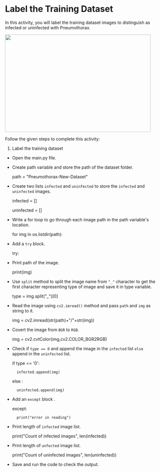Label the Training Dataset
==========================

In this activity, you will label the training dataset images to distinguish as infected or uninfected with Pneumothorax.

<img src= "https://media.slid.es/uploads/1525749/images/10561913/Infected_Uninfected_Images.png" width = "480" height = "320">



Follow the given steps to complete this activity:

1. Label the training dataset

* Open the main.py file.

* Create path variable and store the path of the dataset folder.

    path = "Pneumothorax-New-Dataset"

*  Create two lists `infected` and `uninfected` to store the `infected` and `uninfected` images.

    infected = []

    uninfected = []

* Write a for loop to go through each image path in the path variable's location.

    for img in os.listdir(path):

* Add a `try` block.

    try:

* Print path of the image.

    print(img)
    
* Use `split` method to split the image name from `"_"` character to get the first character representing type of image and save it in type variable.

    type = img.split("_")[0]

* Read the image using `cv2.imread()` method and pass `path` and `img` as string to it.

    img = cv2.imread(str(path)+"/"+str(img))

* Covert the image from `BGR` to `RGB`.

    img = cv2.cvtColor(img,cv2.COLOR_BGR2RGB)

* Check if `type == 0`  and append the image in the `infected` list `else` append in the `uninfected` list.

    if type == '0':

        infected.append(img)

    else :

        uninfected.append(img)

* Add an `except` block .

    except:

        print("error in reading")


* Print length of `infected` image list.

    print("Count of infected images", len(infected))

* Print length of `unfected` image list.

    print("Count of uninfected images", len(uninfected))

* Save and run the code to check the output.
